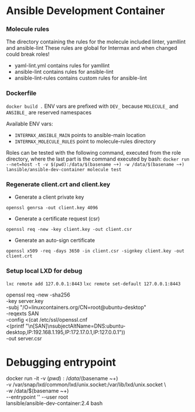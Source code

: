 # Ansible Development Container

### Molecule rules
The directory containing the rules for the molecule included linter, yamllint and ansible-lint
These rules are global for Intermax and when changed could break roles!

* yaml-lint.yml contains rules for yamllint
* ansible-lint contains rules for ansible-lint
* ansible-lint-rules contains custom rules for ansible-lint

### Dockerfile
`docker build .`
ENV vars are prefixed with `DEV_` because `MOLECULE_` and `ANSIBLE_` are reserved namespaces

Available ENV vars:
* `INTERMAX_ANSIBLE_MAIN` points to ansible-main location
* `INTERMAX_MOLECULE_RULES` point to molecule-rules directory

Roles can be tested with the following command, executed from the role directory, where the last part is the command executed by bash:
`docker run --net=host -t -v $(pwd):/data/$(basename ~+) -w /data/$(basename ~+) lansible/ansible-dev-container molecule test`


### Regenerate client.crt and client.key

* Generate a client private key

`openssl genrsa -out client.key 4096`

* Generate a certificate request (csr)

`openssl req -new -key client.key -out client.csr`

* Generate an auto-sign certificate

`openssl x509 -req -days 3650 -in client.csr -signkey client.key -out client.crt`

### Setup local LXD for debug
`lxc remote add 127.0.0.1:8443`
`lxc remote set-default 127.0.0.1:8443`

openssl req -new -sha256 \
    -key server.key \
    -subj "/O=linuxcontainers.org/CN=root@ubuntu-desktop" \
    -reqexts SAN \
    -config <(cat /etc/ssl/openssl.cnf \
        <(printf "\n[SAN]\nsubjectAltName=DNS:ubuntu-desktop,IP:192.168.1.195,IP:172.17.0.1,IP:127.0.0.1")) \
    -out server.csr
    
# Debugging entrypoint
docker run -it -v $(pwd):/data/$(basename ~+) \
-v /var/snap/lxd/common/lxd/unix.socket:/var/lib/lxd/unix.socket \     
-w /data/$(basename ~+) \
--entrypoint '' --user root \
lansible/ansible-dev-container:2.4 bash
